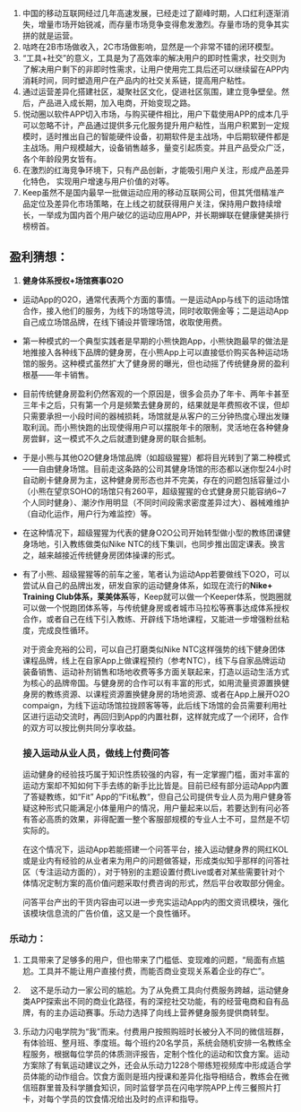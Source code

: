 1. 中国的移动互联网经过几年高速发展，已经走过了巅峰时期，人口红利逐渐消失，增量市场开始锐减，而存量市场竞争变得愈发激烈。存量市场的竞争其实拼的就是运营。 
2. 咕咚在2B市场做收入，2C市场做影响，显然是一个非常不错的闭环模型。  
3. “工具+社交”的意义，工具是为了高效率的解决用户的即时性需求，社交则为了解决用户剩下的非即时性需求，让用户使用完工具后还可以继续留在APP内消耗时间，同时塑造用户在产品内的社交关系链，提高用户粘性。  
4. 通过运营差异化搭建社区，凝聚社区文化，促进社区氛围，建立竞争壁垒。然后，产品进入成长期，加入电商，开始变现之路。  
5. 悦动圈以软件APP切入市场，与购买硬件相比，用户下载使用APP的成本几乎可以忽略不计，产品通过提供多元化服务提升用户粘性，当用户积累到一定规模时，适时推出自己的智能硬件设备，初期软件是主战场，中后期软硬件都是主战场。用户规模越大，设备销售越多，量变引起质变。并且产品受众广泛，各个年龄段男女皆有。
6. 在激烈的红海竞争环境下，只有产品创新，才能吸引用户关注，形成产品差异化特色， 实现用户增速与用户价值的对等。  
7. Keep虽然不是国内最早一批做运动应用的移动互联网公司，但其凭借精准产品定位及差异化市场策略，在上线之初就获得用户关注，保持用户数持续增长，一举成为国内首个用户破亿的运动应用APP，并长期蝉联在健康健美排行榜榜首。  

## 盈利猜想： 

1.  **健身体系授权+场馆赛事O2O**   

   - 运动App的O2O，通常代表两个方面的事情。一是运动App与线下的运动场馆合作，接入他们的服务，为线下的场馆导流，同时收取佣金等；二是运动App自己成立场馆品牌，在线下铺设并管理场馆，收取使用费。

   - 第一种模式的一个典型实践者是早期的小熊快跑App，小熊快跑最早的做法是地推接入各种线下品牌的健身房，在小熊App上可以直接低价购买各种运动场馆的服务。这种模式虽然扩大了健身房的曝光，但也动摇了传统健身房的盈利根基——年卡销售。  

   - 目前传统健身房盈利仍然客观的一个原因是，很多会员办了年卡、两年卡甚至三年卡之后，只有第一个月是频繁去健身房的，结果就是年费照收不误，但却只需要承担一小段时间的器械损耗，场馆就是从客户的三分钟热度心理出发赚取利润。而小熊快跑的出现使得用户可以摆脱年卡的限制，灵活地在各种健身房尝鲜，这一模式不久之后就遭到健身房的联合抵制。  

   - 于是小熊与其他O2O健身场馆品牌（如超级猩猩）都将目光转到了第二种模式——自由健身场馆。目前走这条路的公司其健身场馆的形态都以迷你型24小时自动刷卡健身房为主，这种健身房形态也并不完美，存在的问题包括容量过小（小熊在望京SOHO的场馆只有260平，超级猩猩的仓式健身房只能容纳6~7个人同时健身）、潮汐作用明显（不同时间段需求密度差异过大）、器械难维护（自动化运作，用户行为难监控）等。 

   - 在这种情况下，超级猩猩为代表的健身O2O公司开始转型做小型的教练团课健身场地，引入教练做类似Nike NTC的线下集训，也同步推出固定课表。换言之，越来越接近传统健身房团体操课的形式。  

   - 有了小熊、超级猩猩等的前车之鉴，笔者认为运动App若要做线下O2O，可以尝试从自己的品牌出发，研发自家的运动健身体系，如现在流行的**Nike+ Training Club体系，莱美体系**等，Keep就可以做一个Keeper体系，悦跑圈就可以做一个悦跑团体系等，与传统健身房或者城市马拉松等赛事达成体系授权合作，或者自己在线下引入教练、开辟线下场地课程，又能进一步增强粉丝粘度，完成良性循环。  

     对于资金充裕的公司，可以自己打磨类似Nike NTC这样强势的线下健身团体课程品牌，线上在自家App上做课程预约（参考NTC），线下与自家品牌运动装备销售、运动补剂销售和场地收费等多方面关联起来，打造以运动生活方式为核心的品牌帝国。与健身房的合作可以有丰富的形式，如用流量资源置换健身房的教练资源、以课程资源置换健身房的场地资源、或者在App上展开O2O compaign，为线下运动场馆拉拢顾客等等，此后线下场馆的会员需要利用社区进行运动交流时，再回归到App的内置社群，这样就完成了一个闭环，合作的双方可以按比例共同分享收益。     

     ### **接入运动从业人员，做线上付费问答**

     运动健身的经验技巧属于知识性质较强的内容，有一定掌握门槛，面对丰富的运动方案却不知如何下手去练的新手比比皆是。目前已经有部分运动App内置了答疑教练，如“Fit” App的“Fit私教“，但自己公司提供专业人员为用户健身答疑这种形式只能满足小体量用户的情况，用户量起来以后，若要达到有问必答有答必高质的效果，非得配置一整个客服部规模的专业人士不可，显然是不切实际的。

     在这个情况下，运动App若能搭建一个问答平台，接入运动健身界的网红KOL或是业内有经验的从业者来为用户的问题做答疑，形成类似知乎那样的问答社区（专注运动方面的），对于特别的主题设置付费Live或者对某些需要针对个体情况定制方案的高价值问题采取付费咨询的形式，然后平台收取部分佣金。

     问答平台产出的干货内容由可以进一步充实运动App内的图文资讯模块，强化该模块信息流的广告价值，这又是一个良性循环。

   ### 乐动力：

   1. 工具带来了足够多的用户，但也带来了门槛低、变现难的问题，“局面有点尴尬。工具并不能让用户直接付费，而能否商业变现关系着企业的存亡”。
   2. 　这不是乐动力一家公司的尴尬。为了从免费工具向付费服务跨越，运动健身类APP探索出不同的商业化路径，有的深挖社交功能，有的经营电商和自有品牌，有的主办运动赛事。乐动力选择了向线上营养健身服务提供商转型。

   2. 乐动力闪电学院为“我”而来。付费用户按照购班时长被分入不同的微信班群，有体验班、整月班、季度班。每个班约20名学员，系统会随机安排一名教练全程服务，根据每位学员的体质测评报告，定制个性化的运动和饮食方案。运动方案除了有氧运动建议之外，还会从乐动力1228个带练短视频库中形成适合学员体能的动作组合。饮食方面则是班内授课和差异化指导相结合，教练会在微信班群里普及科学膳食知识，同时监督学员在闪电学院APP上传三餐照片打卡，对每个学员的饮食情况给出及时的点评和指导。
